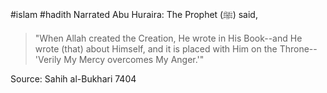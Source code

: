 #islam #hadith 
Narrated Abu Huraira: The Prophet (ﷺ) said,

>"When Allah created the Creation, He wrote in His Book--and He wrote (that) about Himself, and it is placed with Him on the Throne--'Verily My Mercy overcomes My Anger.'"

Source: Sahih al-Bukhari 7404